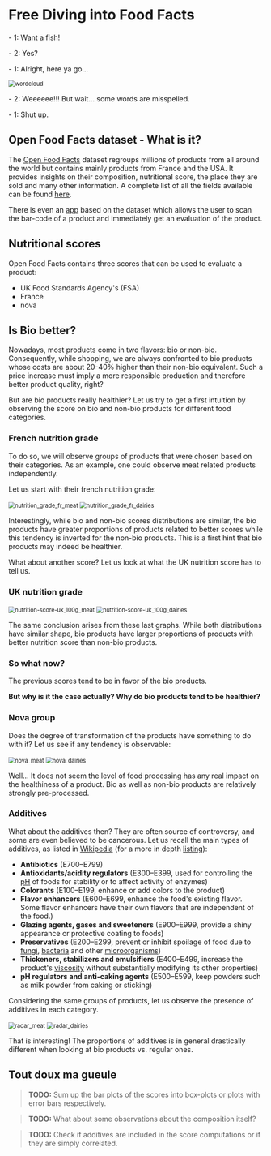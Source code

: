 # Free Diving into Food Facts

\- 1: Want a fish!

\- 2: Yes?

\- 1: Alright, here ya go...

<img src="wordcloud.png" alt="wordcloud" style="zoom:80%;" />

\- 2:  Weeeeee!!! But wait... some words are misspelled.

\- 1: Shut up.  

## Open Food Facts dataset - What is it?

The [Open Food Facts](https://fr.openfoodfacts.org/) dataset regroups millions of products from all around the world but contains mainly products from France and the USA. It provides insights on their composition, nutritional score, the place they are sold and many other information.  A complete list of all the fields available can be found [here](https://static.openfoodfacts.org/data/data-fields.txt).

There is even an [app](https://play.google.com/store/apps/details?id=org.openfoodfacts.scanner&hl=fr_CH) based on the dataset which allows the user to scan the bar-code of a product and immediately get an evaluation of the product. 

## Nutritional scores

Open Food Facts contains three scores that can be used to evaluate a product: 

- UK Food Standards Agency's (FSA)
- France
- nova

## Is Bio better?

Nowadays, most products come in two flavors: bio or non-bio. Consequently, while shopping, we are always confronted to bio products whose costs are about 20-40% higher than their non-bio equivalent. Such a price increase must imply a more responsible production and therefore better product quality, right? 

But are bio products really healthier? Let us try to get a first intuition by observing the score on bio and non-bio products for different food categories. 

### French nutrition grade

To do so, we will observe groups of products that were chosen based on their categories. As an example, one could observe meat related products independently. 

Let us start with their french nutrition grade:

<img src="nutrition_grade_fr_meat.png" alt="nutrition_grade_fr_meat" style="zoom:80%;" />

<img src="nutrition_grade_fr_dairies.png" alt="nutrition_grade_fr_dairies" style="zoom:80%;" />

Interestingly, while bio and non-bio scores distributions are similar, the bio products have greater proportions of products related to better scores while this tendency is inverted for the non-bio products. This is a first hint that bio products may indeed be healthier. 

What about another score? Let us look at what the UK nutrition score has to tell us.

### UK nutrition grade

<img src="nutrition-score-uk_100g_meat.png" alt="nutrition-score-uk_100g_meat" style="zoom:80%;" />

<img src="nutrition-score-uk_100g_dairies.png" alt="nutrition-score-uk_100g_dairies" style="zoom:80%;" />

The same conclusion arises from these last graphs. While both distributions have similar shape, bio products have larger proportions of products with better nutrition score than non-bio products. 

### So what now?

The previous scores tend to be in favor of the bio products. 

**But why is it the case actually? Why do bio products tend to be healthier?**

### Nova group

Does the degree of transformation of the products have something to do with it? Let us see if any tendency is observable:

<img src="nova_meat.png" alt="nova_meat" style="zoom:80%;" />

<img src="nova_dairies.png" alt="nova_dairies" style="zoom:80%;" />

Well... It does not seem the level of food processing has any real impact on the healthiness of a product. Bio as well as non-bio products are relatively strongly pre-processed. 

### Additives

What about the additives then? They are often source of controversy, and some are even believed to be cancerous. Let us recall the main types of additives, as listed in [Wikipedia](https://en.wikipedia.org/wiki/Food_additive) (for a more in depth [listing](https://en.wikipedia.org/wiki/E_number)): 

- **Antibiotics** (E700–E799)
- **Antioxidants/acidity regulators** (E300–E399, used for controlling the [pH](https://en.wikipedia.org/wiki/PH) of foods for stability or to affect activity of enzymes) 
- **Colorants** (E100–E199, enhance or add colors to the product)
- **Flavor enhancers** (E600–E699, enhance the food's existing flavor. Some flavor enhancers have their own flavors that are independent of the food.)
- **Glazing agents, gases and sweeteners** (E900–E999, provide a shiny appearance or protective coating to foods) 
- **Preservatives** (E200–E299, prevent or inhibit spoilage of food due to [fungi](https://en.wikipedia.org/wiki/Fungus), [bacteria](https://en.wikipedia.org/wiki/Bacteria) and other [microorganisms](https://en.wikipedia.org/wiki/Microorganism))
- **Thickeners, stabilizers and emulsifiers** (E400–E499, increase the product's [viscosity](https://en.wikipedia.org/wiki/Viscosity) without substantially modifying its other properties)
- **pH regulators and anti-caking agents** (E500–E599, keep powders such as milk powder from caking or sticking)

Considering the same groups of products, let us observe the presence of additives in each category. 

<img src="radar_meat.png" alt="radar_meat" style="zoom:80%;" />

<img src="radar_dairies.png" alt="radar_dairies" style="zoom:80%;" />

That is interesting! The proportions of additives is in general drastically different when looking at bio products vs. regular ones. 



## Tout doux ma gueule

> **TODO:** Sum up the bar plots of the scores into box-plots or plots with error bars respectively. 

> **TODO:** What about some observations about the composition itself?

> **TODO:** Check if additives are included in the score computations or if they are simply correlated. 